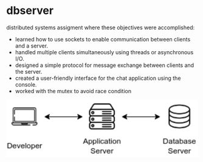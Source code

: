# dbserver
distributed systems assigment where these objectives were accomplished:
* learned how to use sockets to enable communication between clients and a server.
* handled multiple clients simultaneously using threads or asynchronous I/O.
* designed a simple protocol for message exchange between clients and the server.
* created a user-friendly interface for the chat application using the console.
* worked with the mutex to avoid race condition

<p align="center">
  <img src="./res/assignment2.png" />
</p>
